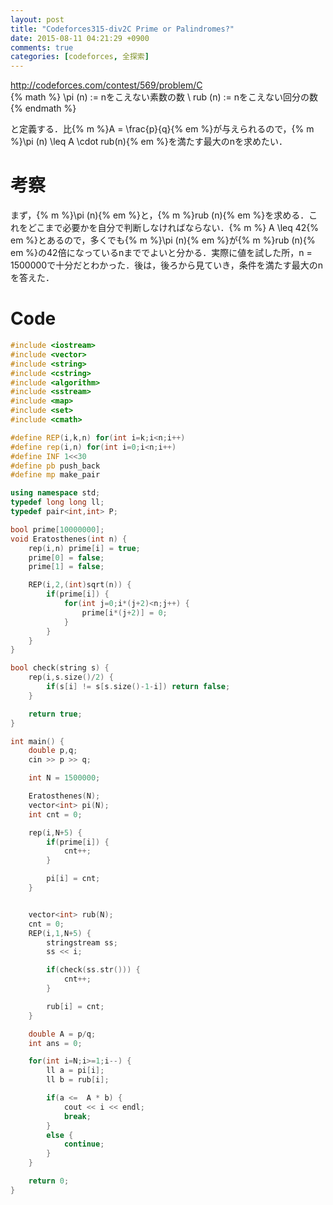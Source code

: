```yaml
---
layout: post
title: "Codeforces315-div2C Prime or Palindromes?"
date: 2015-08-11 04:21:29 +0900
comments: true
categories: [codeforces, 全探索]
---
```


http://codeforces.com/contest/569/problem/C  
{% math %}
\pi (n) := nをこえない素数の数 \\
rub (n) := nをこえない回分の数
{% endmath %}

と定義する．比{% m %}A = \frac{p}{q}{% em %}が与えられるので，{% m %}\pi (n) \leq A \cdot rub(n){% em %}を満たす最大のnを求めたい．

# 考察
まず，{% m %}\pi (n){% em %}と，{% m %}rub (n){% em %}を求める．これをどこまで必要かを自分で判断しなければならない．{% m %} A \leq 42{% em %}とあるので，多くでも{% m %}\pi (n){% em %}が{% m %}rub (n){% em %}の42倍になっているnまででよいと分かる．実際に値を試した所，n = 1500000で十分だとわかった．後は，後ろから見ていき，条件を満たす最大のnを答えた．

# Code

```cpp
#include <iostream>
#include <vector>
#include <string>
#include <cstring>
#include <algorithm>
#include <sstream>
#include <map>
#include <set>
#include <cmath>

#define REP(i,k,n) for(int i=k;i<n;i++)
#define rep(i,n) for(int i=0;i<n;i++)
#define INF 1<<30
#define pb push_back
#define mp make_pair

using namespace std;
typedef long long ll;
typedef pair<int,int> P;

bool prime[10000000];
void Eratosthenes(int n) {
    rep(i,n) prime[i] = true;
    prime[0] = false;
    prime[1] = false;

    REP(i,2,(int)sqrt(n)) {
        if(prime[i]) {
            for(int j=0;i*(j+2)<n;j++) {
                prime[i*(j+2)] = 0;
            }
        }
    }
}

bool check(string s) {
    rep(i,s.size()/2) {
        if(s[i] != s[s.size()-1-i]) return false;
    }

    return true;
}

int main() {
    double p,q;
    cin >> p >> q;

    int N = 1500000;

    Eratosthenes(N);
    vector<int> pi(N);
    int cnt = 0;

    rep(i,N+5) {
        if(prime[i]) {
            cnt++;
        }

        pi[i] = cnt;
    }


    vector<int> rub(N);
    cnt = 0;
    REP(i,1,N+5) {
        stringstream ss;
        ss << i;

        if(check(ss.str())) {
            cnt++;
        }

        rub[i] = cnt;
    }

    double A = p/q;
    int ans = 0;

    for(int i=N;i>=1;i--) {
        ll a = pi[i];
        ll b = rub[i];

        if(a <=  A * b) {
            cout << i << endl;
            break;
        }
        else {
            continue;
        }
    }

    return 0;
}
```

